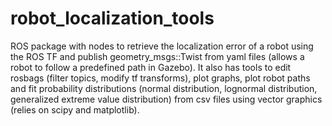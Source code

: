 robot_localization_tools
========================

ROS package with nodes to retrieve the localization error of a robot using the ROS TF and publish geometry_msgs::Twist from yaml files (allows a robot to follow a predefined path in Gazebo).
It also has tools to edit rosbags (filter topics, modify tf transforms), plot graphs, plot robot paths and fit probability distributions (normal distribution, lognormal distribution, generalized extreme value distribution) from csv files using vector graphics (relies on scipy and matplotlib).
